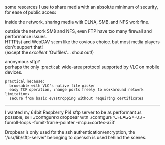 some resources I use to share media with an absolute minimum of security, for ease of public access  
  
inside the network, sharing media with DLNA, SMB, and NFS work fine.
  
outside the network SMB and NFS, even FTP have too many firewall and performance issues.  
HTTP(s) and WebDAV seem like the obvious choice, but most media players don't support that!  
(except the *excellent* 'Owlfiles'... shout out!)  

anonymous sftp?  
perhaps the only :practical: wide-area protocol supported by VLC on mobile devices.  
  
    practical because:  
      browsable with VLC's native file picker  
      easy TCP operation, change ports freely to workaround network limitations  
      secure from basic evestropping without requiring certificates  

----  
 
I wanted my 64bit Raspberry Pi4 sftp server to be as performant as possible, so I ./configure'd dropbear with
./configure 'CFLAGS=-O3 -funroll-loops -fomit-frame-pointer -mcpu=cortex-a53'

Dropbear is only used for the ssh authentication/encryption, the '/usr/lib/sftp-server' belonging to openssh is used behind the scenes.
